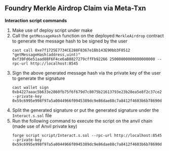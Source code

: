 ## Foundry Merkle Airdrop Claim via Meta-Txn


**Interaction script commands**
1. Make use of deploy script under make
2. Call the `getMessageHash` function on the deployed `MerkleAirdrop` contract to generate the message hash to be signed by the user
   ```
   cast call 0xe7f1725E7734CE288F8367e1Bb143E90bb3F0512 "getMessageHash(address,uint)" 0xf39Fd6e51aad88F6F4ce6aB8827279cffFb92266 25000000000000000000 --rpc-url http://localhost:8545
   ```
3. Sign the above generated message hash via the private key of the user to generate the signature
    ```
    cast wallet sign 0xb4227aaac5b633e2860fb75f6f679d7c8075b21613793e23b28ea5e8f2c37ce2 --private-key 0x59c6995e998f97a5a0044966f0945389dc9e86dae88c7a8412f4603b6b78690d
    ```
4. Split the generated signature or put the generated signature under the `Interact.s.sol` file
5. Run the following command to execute the script on the anvil chain (made use of Anvil private key)
   ```
   forge script script/Interact.s.sol --rpc-url http://localhost:8545 --private-key 0x59c6995e998f97a5a0044966f0945389dc9e86dae88c7a8412f4603b6b78690d
   ```